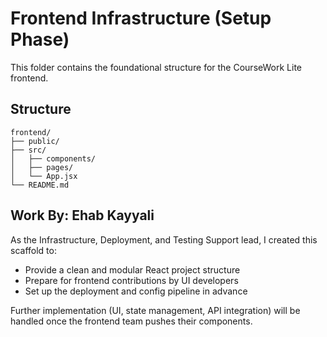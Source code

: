 # Frontend Infrastructure (Setup Phase)

This folder contains the foundational structure for the CourseWork Lite frontend.

## Structure

```
frontend/
├── public/
├── src/
│   ├── components/
│   ├── pages/
│   └── App.jsx
└── README.md
```

## Work By: Ehab Kayyali

As the Infrastructure, Deployment, and Testing Support lead, I created this scaffold to:
- Provide a clean and modular React project structure
- Prepare for frontend contributions by UI developers
- Set up the deployment and config pipeline in advance

Further implementation (UI, state management, API integration) will be handled once the frontend team pushes their components.